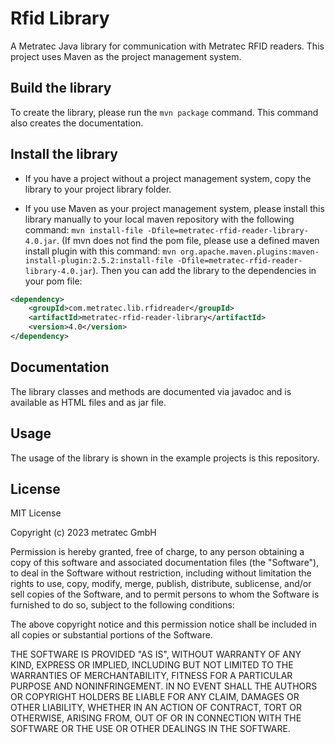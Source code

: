 # Rfid Library

A Metratec Java library for communication with Metratec RFID readers. This project uses Maven as the project management system.

## Build the library

To create the library, please run the `mvn package` command. This command also creates the documentation.

## Install the library

* If you have a project without a project management system, copy the library to your project library folder.

* If you use Maven as your project management system, please install this library manually to your local maven repository with the following command: `mvn install-file -Dfile=metratec-rfid-reader-library-4.0.jar`. (If mvn does not find the pom file, please use a defined maven install plugin with this command: `mvn org.apache.maven.plugins:maven-install-plugin:2.5.2:install-file -Dfile=metratec-rfid-reader-library-4.0.jar`). Then you can add the library to the dependencies in your pom file:

```xml
<dependency>
    <groupId>com.metratec.lib.rfidreader</groupId>
    <artifactId>metratec-rfid-reader-library</artifactId>
    <version>4.0</version>
</dependency>
```

## Documentation

The library classes and methods are documented via javadoc and is available as HTML files and as jar file.

## Usage

The usage of the library is shown in the example projects is this repository.

## License

MIT License

Copyright (c) 2023 metratec GmbH

Permission is hereby granted, free of charge, to any person obtaining a copy
of this software and associated documentation files (the "Software"), to deal
in the Software without restriction, including without limitation the rights
to use, copy, modify, merge, publish, distribute, sublicense, and/or sell
copies of the Software, and to permit persons to whom the Software is
furnished to do so, subject to the following conditions:

The above copyright notice and this permission notice shall be included in all
copies or substantial portions of the Software.

THE SOFTWARE IS PROVIDED "AS IS", WITHOUT WARRANTY OF ANY KIND, EXPRESS OR
IMPLIED, INCLUDING BUT NOT LIMITED TO THE WARRANTIES OF MERCHANTABILITY,
FITNESS FOR A PARTICULAR PURPOSE AND NONINFRINGEMENT. IN NO EVENT SHALL THE
AUTHORS OR COPYRIGHT HOLDERS BE LIABLE FOR ANY CLAIM, DAMAGES OR OTHER
LIABILITY, WHETHER IN AN ACTION OF CONTRACT, TORT OR OTHERWISE, ARISING FROM,
OUT OF OR IN CONNECTION WITH THE SOFTWARE OR THE USE OR OTHER DEALINGS IN THE
SOFTWARE.
